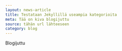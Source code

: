 ```yaml
---
layout: news-article
title: Testataan Jekyllillä useampia kategorioita
meta: Tää on kiva blogijuttu
source: tähän url lähteeseen
category: blog
---
```


Blogijuttu
